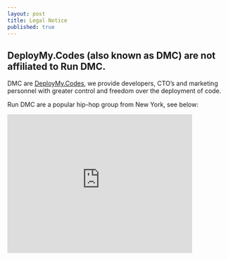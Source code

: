 ```yaml
---
layout: post
title: Legal Notice
published: true
---
```


## DeployMy.Codes (also known as DMC) are not affiliated to Run DMC.

DMC are [DeployMy.Codes](http://blog.deploymy.codes/about/), we provide developers, CTO’s and marketing personnel with greater control and freedom over the deployment of code.

Run DMC are a popular hip-hop group from New York, see below:
<iframe width="420" height="315" src="https://www.youtube.com/embed/l-O5IHVhWj0" frameborder="0" allowfullscreen></iframe>